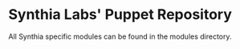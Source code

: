 # Synthia Labs' Puppet Repository

All Synthia specific modules can be found in the modules directory.


